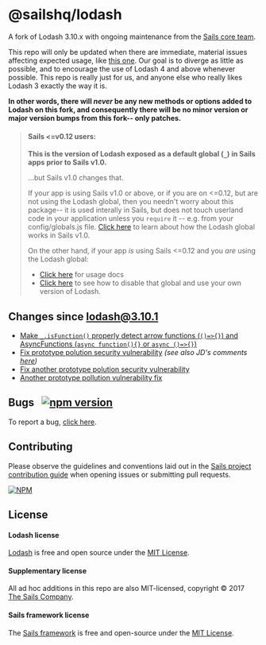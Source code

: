# @sailshq/lodash

A fork of Lodash 3.10.x with ongoing maintenance from the [Sails core team](http://sailsjs.com/about).

This repo will only be updated when there are immediate, material issues affecting expected usage, like [this one](https://github.com/lodash/lodash/issues/2768).  Our goal is to diverge as little as possible, and to encourage the use of Lodash 4 and above whenever possible.  This repo is really just for us, and anyone else who really likes Lodash 3 exactly the way it is.

**In other words, there will _never_ be any new methods or options added to Lodash on this fork, and consequently there will be no minor version or major version bumps from this fork-- only patches.**



> #### Sails <=v0.12 users:
>
> **This is the version of Lodash exposed as a default global (`_`) in Sails apps prior to Sails v1.0.**
>
> ...but Sails v1.0 changes that.
>
> If your app is using Sails v1.0 or above, or if you are on <=0.12, but are not using the Lodash global,
> then you needn't worry about this package-- it is used interally in Sails, but does not touch userland
> code in your application unless you `require` it -- e.g. from your config/globals.js file.
> [Click here](https://github.com/balderdashy/sails-docs/blob/1.0/reference/sails.config/sails.config.globals.md)
> to learn about how the Lodash global works in Sails v1.0.
>
> On the other hand, if your app _is_ using Sails <=0.12 and you _are_ using the Lodash global:
> + [Click here](https://lodash.com/docs/3.10.1) for usage docs
> + [Click here](http://0.12.sailsjs.com/documentation/reference/configuration/sails-config-globals) to see how to disable that global and use your own version of Lodash.




## Changes since lodash@3.10.1

- [Make `_.isFunction()` properly detect arrow functions (`()=>{}`) and AsyncFunctions (`async function(){}` or `async ()=>{}`)](https://github.com/lodash/lodash/issues/2768)
- [Fix prototype polution security vulnerability](https://github.com/lodash/lodash/issues/2768) _(see also JD's comments [here](https://hackerone.com/reports/310443))_
- [Fix another prototype polution security vulnerability](https://snyk.io/vuln/SNYK-JS-LODASH-73638)
- [Another prototype pollution vulnerability fix](https://www.npmjs.com/advisories/1523)

## Bugs &nbsp; [![npm version](https://badge.fury.io/js/%40sailshq%2Flodash.svg)](https://badge.fury.io/js/%40sailshq%2Flodash)

To report a bug, [click here](http://sailsjs.com/bugs).


## Contributing

Please observe the guidelines and conventions laid out in the [Sails project contribution guide](http://sailsjs.com/documentation/contributing) when opening issues or submitting pull requests.

[![NPM](https://nodei.co/npm/@sailshq/lodash.png)](http://npmjs.com/package/@sailshq/lodash)

## License

#### Lodash license

[Lodash](http://lodash.com) is free and open source under the [MIT License](https://github.com/lodash/lodash/blob/3.10.1/LICENSE).

#### Supplementary license

All ad hoc additions in this repo are also MIT-licensed, copyright &copy; 2017 [The Sails Company](http://sailsjs.com/about).

#### Sails framework license

The [Sails framework](http://sailsjs.com) is free and open-source under the [MIT License](http://sailsjs.com/license).
